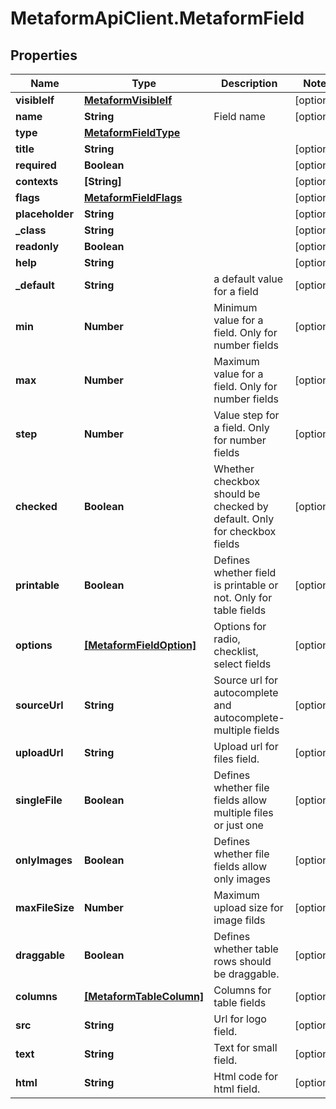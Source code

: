 # MetaformApiClient.MetaformField

## Properties
Name | Type | Description | Notes
------------ | ------------- | ------------- | -------------
**visibleIf** | [**MetaformVisibleIf**](MetaformVisibleIf.md) |  | [optional] 
**name** | **String** | Field name | [optional] 
**type** | [**MetaformFieldType**](MetaformFieldType.md) |  | 
**title** | **String** |  | [optional] 
**required** | **Boolean** |  | [optional] 
**contexts** | **[String]** |  | [optional] 
**flags** | [**MetaformFieldFlags**](MetaformFieldFlags.md) |  | [optional] 
**placeholder** | **String** |  | [optional] 
**_class** | **String** |  | [optional] 
**readonly** | **Boolean** |  | [optional] 
**help** | **String** |  | [optional] 
**_default** | **String** | a default value for a field | [optional] 
**min** | **Number** | Minimum value for a field. Only for number fields | [optional] 
**max** | **Number** | Maximum value for a field. Only for number fields | [optional] 
**step** | **Number** | Value step for a field. Only for number fields | [optional] 
**checked** | **Boolean** | Whether checkbox should be checked by default. Only for checkbox fields | [optional] 
**printable** | **Boolean** | Defines whether field is printable or not. Only for table fields | [optional] 
**options** | [**[MetaformFieldOption]**](MetaformFieldOption.md) | Options for radio, checklist, select fields | [optional] 
**sourceUrl** | **String** | Source url for autocomplete and autocomplete-multiple fields | [optional] 
**uploadUrl** | **String** | Upload url for files field. | [optional] 
**singleFile** | **Boolean** | Defines whether file fields allow multiple files or just one | [optional] 
**onlyImages** | **Boolean** | Defines whether file fields allow only images | [optional] 
**maxFileSize** | **Number** | Maximum upload size for image filds | [optional] 
**draggable** | **Boolean** | Defines whether table rows should be draggable. | [optional] 
**columns** | [**[MetaformTableColumn]**](MetaformTableColumn.md) | Columns for table fields | [optional] 
**src** | **String** | Url for logo field. | [optional] 
**text** | **String** | Text for small field. | [optional] 
**html** | **String** | Html code for html field. | [optional] 


